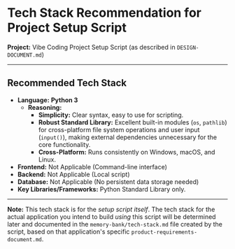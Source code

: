# Tech Stack Recommendation for Project Setup Script

**Project:** Vibe Coding Project Setup Script (as described in `DESIGN-DOCUMENT.md`)

---

## Recommended Tech Stack

*   **Language:** **Python 3**
    *   **Reasoning:**
        *   **Simplicity:** Clear syntax, easy to use for scripting.
        *   **Robust Standard Library:** Excellent built-in modules (`os`, `pathlib`) for cross-platform file system operations and user input (`input()`), making external dependencies unnecessary for the core functionality.
        *   **Cross-Platform:** Runs consistently on Windows, macOS, and Linux.
*   **Frontend:** Not Applicable (Command-line interface)
*   **Backend:** Not Applicable (Local script)
*   **Database:** Not Applicable (No persistent data storage needed)
*   **Key Libraries/Frameworks:** Python Standard Library only.

---

**Note:** This tech stack is for the *setup script itself*. The tech stack for the actual application you intend to build *using* this script will be determined later and documented in the `memory-bank/tech-stack.md` file created by the script, based on that application's specific `product-requirements-document.md`.
